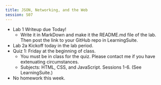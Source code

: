 ```yaml
---
title: JSON, Networking, and the Web
session: S07
---
```

* Lab 1 Writeup due Today!
    * Write it in MarkDown and make it the README.md file of the lab. Then post the link to your GitHub repo in LearningSuite.
* Lab 2a Kickoff today in the lab period.
* Quiz 1: Friday at the beginning of class.
    * You must be in class for the quiz. Please contact me if you have extenuating circumstances.
    * Subjects: HTML, CSS, and JavaScript. Sessions 1-6. (See LearningSuite.)
* No homework this week.